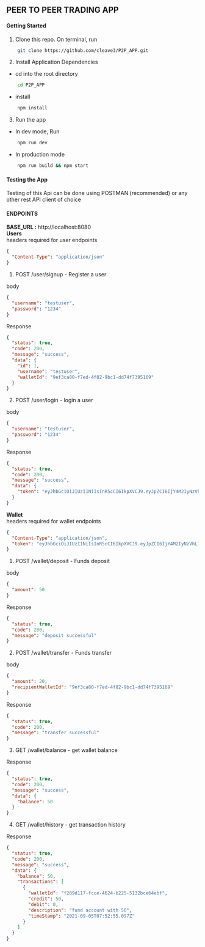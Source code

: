 ## PEER TO PEER TRADING APP

#### Getting Started

1.  Clone this repo. On terminal, run

```sh
    git clone https://github.com/cleave3/P2P_APP.git
```

2. Install Application Dependencies

- cd into the root directory

```sh
    cd P2P_APP
```

- install

```sh
    npm install
```

3. Run the app

- In dev mode, Run

```sh
    npm run dev
```

- In production mode

```sh
    npm run build && npm start
```

#### Testing the App

Testing of this Api can be done using POSTMAN (recommended) or any other rest API client of choice

#### ENDPOINTS

<div><strong>BASE_URL :</strong> http://localhost:8080</div>

<div><strong>Users</strong></div>
headers required for user endpoints

```json
{
  "Content-Type": "application/json"
}
```

1. POST /user/signup - Register a user

body

```json
{
  "username": "testuser",
  "password": "1234"
}
```

Response

```json
{
  "status": true,
  "code": 200,
  "message": "success",
  "data": {
    "id": 1,
    "username": "testuser",
    "walletId": "9ef3ca80-f7ed-4f82-9bc1-dd74f7395169"
  }
}
```

2. POST /user/login - login a user

body

```json
{
  "username": "testuser",
  "password": "1234"
}
```

Response

```json
{
  "status": true,
  "code": 200,
  "message": "success",
  "data": {
    "token": "eyJhbGciOiJIUzI1NiIsInR5cCI6IkpXVCJ9.eyJpZCI6IjY4M2IyNzVhLTg4NmQtNDhlMi04ZDFjLTgwN2Y0YjkxMTk3MyIsIndhbGxldElkIjoiNGQ2ZDZmZjUtNmM3NS00ZjJmLWEwOTgtMWQ0ZjFhMjM4MTJkIiwiaWF0IjoxNjMwODAwOTQ1LCJleHAiOjE2MzA4ODczNDV9.Ix2xYmQMF0ox9stP3PYPZhRxHrw0y4z_nnElMtFj1Oc"
  }
}
```

<div><strong>Wallet</strong></div>
headers required for wallet endpoints

```json
{
  "Content-Type": "application/json",
  "token": "eyJhbGciOiJIUzI1NiIsInR5cCI6IkpXVCJ9.eyJpZCI6IjY4M2IyNzVhLTg4NmQtNDhlMi04ZDFjLTgwN2Y0YjkxMTk3MyIsIndhbGxldElkIjoiNGQ2ZDZmZjUtNmM3NS00ZjJmLWEwOTgtMWQ0ZjFhMjM4MTJkIiwiaWF0IjoxNjMwODAwOTQ1LCJleHAiOjE2MzA4ODczNDV9.Ix2xYmQMF0ox9stP3PYPZhRxHrw0y4z_nnElMtFj1Oc"
}
```

1. POST /wallet/deposit - Funds deposit

body

```json
{
  "amount": 50
}
```

Response

```json
{
  "status": true,
  "code": 200,
  "message": "deposit successful"
}
```

2. POST /wallet/transfer - Funds transfer

body

```json
{
  "amount": 20,
  "recipientWalletId": "9ef3ca80-f7ed-4f82-9bc1-dd74f7395169"
}
```

Response

```json
{
  "status": true,
  "code": 200,
  "message": "transfer successful"
}
```

3. GET /wallet/balance - get wallet balance

Response

```json
{
  "status": true,
  "code": 200,
  "message": "success",
  "data": {
    "balance": 50
  }
}
```

4. GET /wallet/history - get transaction history

Response

```json
{
  "status": true,
  "code": 200,
  "message": "success",
  "data": {
    "balance": 50,
    "transactions": [
      {
        "walletId": "f289d117-fcce-4624-b225-5132bce64ebf",
        "credit": 50,
        "debit": 0,
        "description": "fund account with 50",
        "timeStamp": "2021-09-05T07:52:55.097Z"
      }
    ]
  }
}
```
